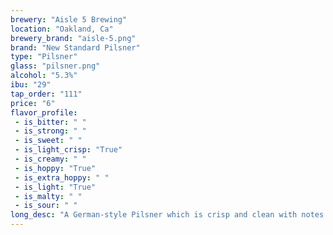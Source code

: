 ```yaml
---
brewery: "Aisle 5 Brewing"
location: "Oakland, Ca"
brewery_brand: "aisle-5.png"
brand: "New Standard Pilsner"
type: "Pilsner"
glass: "pilsner.png"
alcohol: "5.3%"
ibu: "29"
tap_order: "111"
price: "6"
flavor_profile:
 - is_bitter: " "
 - is_strong: " "
 - is_sweet: " "
 - is_light_crisp: "True"
 - is_creamy: " "
 - is_hoppy: "True"
 - is_extra_hoppy: " "
 - is_light: "True"
 - is_malty: " "
 - is_sour: " "
long_desc: "A German-style Pilsner which is crisp and clean with notes of cracker, floral spicy hops, and a slight citrus character."
---
```

